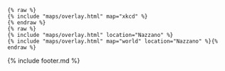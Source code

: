 ```liquid
{% raw %}
{% include "maps/overlay.html" map="xkcd" %}
{% endraw %}
{% raw %}
{% include "maps/overlay.html" location="Nazzano" %}
{% include "maps/overlay.html" map="world" location="Nazzano" %}{% endraw %}
```

{% include footer.md %}
